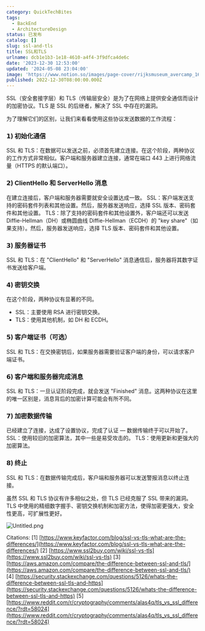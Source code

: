 ```yaml
---
category: QuickTechBites
tags:
  - BackEnd
  - ArchitectureDesign
status: 已发布
catalog: []
slug: ssl-and-tls
title: SSL和TLS
urlname: dcb1e1b3-1e18-4610-a4f4-3f9dfca4de6c
date: '2023-12-30 12:53:00'
updated: '2024-05-08 23:04:00'
image: 'https://www.notion.so/images/page-cover/rijksmuseum_avercamp_1620.jpg'
published: 2022-12-30T08:00:00.000Z
---
```


SSL（安全套接字层）和 TLS（传输层安全）是为了在网络上提供安全通信而设计的加密协议。TLS 是 SSL 的后继者，解决了 SSL 中存在的漏洞。


为了理解它们的区别，让我们来看看使用这些协议发送数据的工作流程：


### 𝟭) 初始化通信


SSL 和 TLS：在数据可以发送之前，必须首先建立连接。在这个阶段，两种协议的工作方式非常相似。客户端和服务器建立连接，通常在端口 443 上进行网络流量（HTTPS 的默认端口）。


### 𝟮) ClientHello 和 ServerHello 消息


在建立连接后，客户端和服务器需要就安全设置达成一致。
SSL：客户端发送支持的密码套件列表和其他设置。然后，服务器发送响应，选择 SSL 版本、密码套件和其他设置。
TLS：除了支持的密码套件和其他设置外，客户端还可以发送 Diffie-Hellman（DH）或椭圆曲线 Diffie-Hellman（ECDH）的 "key share"（如果支持）。然后，服务器发送响应，选择 TLS 版本、密码套件和其他设置。


### 𝟯) 服务器证书


SSL 和 TLS：在 "ClientHello" 和 "ServerHello" 消息通信后，服务器将其数字证书发送给客户端。


### 𝟰) 密钥交换


在这个阶段，两种协议有显著的不同。
- SSL：主要使用 RSA 进行密钥交换。
- TLS：使用其他机制，如 DH 和 ECDH。


### 𝟱) 客户端证书（可选）


SSL 和 TLS：在交换密钥后，如果服务器需要验证客户端的身份，可以请求客户端证书。


### 𝟲) 客户端和服务器完成消息


SSL 和 TLS：一旦认证阶段完成，就会发送 "Finished" 消息。这两种协议在这里的唯一区别是，消息背后的加密计算可能会有所不同。


### 𝟳) 加密数据传输


已经建立了连接，达成了设置协议，完成了认证 — 数据传输终于可以开始了。
SSL：使用较旧的加密算法，其中一些是易受攻击的。
TLS：使用更新和更强大的加密算法。


### 𝟴) 终止


SSL 和 TLS：在数据传输完成后，客户端和服务器可以发送警报消息以终止连接。


虽然 SSL 和 TLS 协议有许多相似之处，但 TLS 已经克服了 SSL 带来的漏洞。TLS 中使用的精细数字握手、密钥交换机制和加密方法，使得加密更强大，安全性更高，可扩展性更好。


![Untitled.png](https://prod-files-secure.s3.us-west-2.amazonaws.com/5d24fe63-e567-4804-86f9-9fdc62e13082/8ff987c5-7f31-4b50-83f5-c69ee7578c4a/Untitled.png?X-Amz-Algorithm=AWS4-HMAC-SHA256&X-Amz-Content-Sha256=UNSIGNED-PAYLOAD&X-Amz-Credential=ASIAZI2LB466Y6XDSI5L%2F20250314%2Fus-west-2%2Fs3%2Faws4_request&X-Amz-Date=20250314T213542Z&X-Amz-Expires=3600&X-Amz-Security-Token=IQoJb3JpZ2luX2VjEK3%2F%2F%2F%2F%2F%2F%2F%2F%2F%2FwEaCXVzLXdlc3QtMiJHMEUCIGedV5ecXqpJtjAkgAzFc77jYNUi1GKfeJ6mhtHThIfIAiEAyh532jGzOPyBitq%2BDWDtqOSwkCOMavn2YJAOHzBBcaIqiAQI9v%2F%2F%2F%2F%2F%2F%2F%2F%2F%2FARAAGgw2Mzc0MjMxODM4MDUiDIFHoNyFydY2v0vJ6CrcA9igQDfdEdVxurymQ%2BYzwr6k5c%2FHqaIbM3zI7Ktj2zoD2rEdvYTX3F4WrjEUE3u7WC%2F6hgI3uJLGn3%2F4yi8si%2BC1Q8HaOInVLE54guqwmv85akVy3m8%2Fp5hk3B9ASIRdd6QV71634rFRUHaLeTa3wMAIEtvl5o9TVKUcgLucHl95P0B67Rnw1PqoTKEp555O1fsSoBRSP%2FKTI%2BQiVI8%2FhPXZbA2z6huagvPquO7cZITXtVSXfHU5uvI6A0M7qSE3hzCcaASSEEtD6aUgqVpg0GeMlyXaVe9%2Ff%2FoFrrIP%2F%2BsTsvUv2JL%2F7S4OKzAp13FEqYbsu10QLuxGIGXmgMypprFiyrSjCxU6biFOebl83DUA5%2BcKLZvmhE%2BwUmSlZJociEOQ8xxUfN57hd9x5y%2FsSPpnemDdaTdvXH7WbXSQkA2YEOKdtXwlvX7ZCiezKiVw4isBvCKF2vszqmW%2F6Ond8zK8g1g3kHjtShPj6kaTFytSQmviJVj470V%2FjJi8bag6vzKG%2B65thzCWdMGhZ7BplSYWA8gudVBd%2FY2gbQm5kyEIBY8j6ree1iVoalrOaabpYUZsJp1culUgntXCs4xzwZn%2FFDf2%2FuMkIr0hJl4p8Aezwy4i%2F70CMkNaq511MKex0r4GOqUBxWXPJ4Q2psMLmfM5XZOR0uaI2aPaOstw9naFjb6s%2Bwkep68jW3%2FH%2F%2BgDPQJnk5mQoJA54mqeWje3T0KYXpS34iVP0ylH7DhN12nkzUBsYMAkn1n4Ti7sbfj4QKzzdTykHfPtZ%2FftL3TBOeyAlRryL7%2FXRq1eG35ZZVwwgYyhA8mAqgFibE3aAbT%2FP9mDq3s9kxGgJMTganQSdN%2B8d%2Bt4HZ7oUUyQ&X-Amz-Signature=22e09aba4084b18e5b308350f1e2b8aea930ff419d272b0f568047b14ded13ad&X-Amz-SignedHeaders=host&x-id=GetObject)


Citations:
[1] [https://www.keyfactor.com/blog/ssl-vs-tls-what-are-the-differences/](https://www.keyfactor.com/blog/ssl-vs-tls-what-are-the-differences/)
[2] [https://www.ssl2buy.com/wiki/ssl-vs-tls](https://www.ssl2buy.com/wiki/ssl-vs-tls)
[3] [https://aws.amazon.com/compare/the-difference-between-ssl-and-tls/](https://aws.amazon.com/compare/the-difference-between-ssl-and-tls/)
[4] [https://security.stackexchange.com/questions/5126/whats-the-difference-between-ssl-tls-and-https](https://security.stackexchange.com/questions/5126/whats-the-difference-between-ssl-tls-and-https)
[5] [https://www.reddit.com/r/cryptography/comments/alas4q/tls_vs_ssl_difference/?rdt=58024](https://www.reddit.com/r/cryptography/comments/alas4q/tls_vs_ssl_difference/?rdt=58024)

